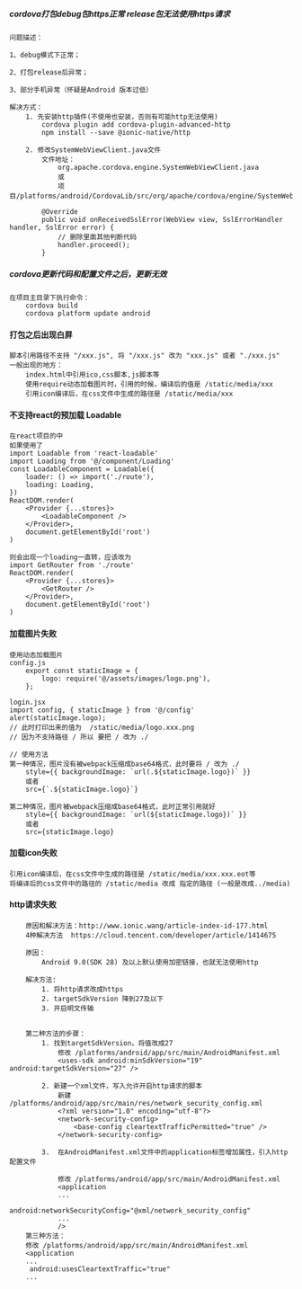 #####	cordova打包debug包https正常 release包无法使用https请求 
    问题描述：

	1、debug模式下正常；

	2、打包release后异常；

	3、部分手机异常（怀疑是Android 版本过低）
	
	解决方式：
		1. 先安装http插件(不使用也安装，否则有可能http无法使用)
			cordova plugin add cordova-plugin-advanced-http
			npm install --save @ionic-native/http
		
		2. 修改SystemWebViewClient.java文件
			文件地址：
				org.apache.cordova.engine.SystemWebViewClient.java
				或
				项目/platforms/android/CordovaLib/src/org/apache/cordova/engine/SystemWebViewClient.java
			
			@Override
			public void onReceivedSslError(WebView view, SslErrorHandler handler, SslError error) {
				// 删除里面其他判断代码
				handler.proceed();
			}
			
##### cordova更新代码和配置文件之后，更新无效
	在项目主目录下执行命令：
		cordova build
		cordova platform update android
		
#### 打包之后出现白屏
	脚本引用路径不支持 "/xxx.js", 将 "/xxx.js" 改为 "xxx.js" 或者 "./xxx.js"
	一般出现的地方：
		index.html中引用ico,css脚本,js脚本等
		使用require动态加载图片时，引用的时候，编译后的值是 /static/media/xxx
		引用icon编译后，在css文件中生成的路径是 /static/media/xxx
	
#### 不支持react的预加载 Loadable
	在react项目的中
	如果使用了 
	import Loadable from 'react-loadable'
	import Loading from '@/component/Loading'
	const LoadableComponent = Loadable({
		loader: () => import('./route'),
		loading: Loading,
	})
	ReactDOM.render(
		<Provider {...stores}>
			<LoadableComponent />
		</Provider>, 
		document.getElementById('root')
	)
	
	则会出现一个loading一直转，应该改为
	import GetRouter from './route'
	ReactDOM.render(
		<Provider {...stores}>
			<GetRouter />
		</Provider>, 
		document.getElementById('root')
	)

#### 加载图片失败
	使用动态加载图片
	config.js
		export const staticImage = {
			logo: require('@/assets/images/logo.png'),
		};
		
	login.jsx
	import config, { staticImage } from '@/config'
	alert(staticImage.logo); 
	// 此时打印出来的值为  /static/media/logo.xxx.png
	// 因为不支持路径 / 所以 要把 / 改为 ./
	
	// 使用方法
	第一种情况，图片没有被webpack压缩成base64格式，此时要将 / 改为 ./
		style={{ backgroundImage: `url(.${staticImage.logo})` }}   
		或者
		src={`.${staticImage.logo}`}
		
	第二种情况，图片被webpack压缩成base64格式，此时正常引用就好
		style={{ backgroundImage: `url(${staticImage.logo})` }}   
		或者
		src={staticImage.logo}
     
    
#### 加载icon失败
	引用icon编译后，在css文件中生成的路径是 /static/media/xxx.xxx.eot等
	将编译后的css文件中的路径的 /static/media 改成 指定的路径 (一般是改成../media)
    
#### http请求失败
```
	原因和解决方法：http://www.ionic.wang/article-index-id-177.html
	4种解决方法  https://cloud.tencent.com/developer/article/1414675
	
	原因：
		Android 9.0(SDK 28) 及以上默认使用加密链接，也就无法使用http
		
	解决方法:
		1. 将http请求改成https
		2. targetSdkVersion 降到27及以下
		3. 开启明文传输 
		
	
	第二种方法的步骤：
		1. 找到targetSdkVersion，将值改成27
			修改 /platforms/android/app/src/main/AndroidManifest.xml
			<uses-sdk android:minSdkVersion="19" android:targetSdkVersion="27" />
	
		2. 新建一个xml文件，写入允许开启http请求的脚本
			新建 /platforms/android/app/src/main/res/network_security_config.xml
			<?xml version="1.0" encoding="utf-8"?>
			<network-security-config>
				<base-config cleartextTrafficPermitted="true" />
			</network-security-config>
		
		3.  在AndroidManifest.xml文件中的application标签增加属性，引入http配置文件
    
			修改 /platforms/android/app/src/main/AndroidManifest.xml
			<application
			...
			 android:networkSecurityConfig="@xml/network_security_config"
			...
			/>
	第三种方法：	
	修改 /platforms/android/app/src/main/AndroidManifest.xml
	<application
	...
	 android:usesCleartextTraffic="true"
	...
```
    
    
    
    
    
    
    
    
    
    
    
    
        
            
        
